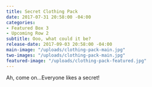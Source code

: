 ```yaml
---
title: Secret Clothing Pack
date: 2017-07-31 20:58:00 -04:00
categories:
- Featured Box 3
- Upcoming Row 2
subtitle: Ooo, what could it be?
release-date: 2017-09-03 20:58:00 -04:00
main-image: "/uploads/clothing-pack-main.jpg"
two-images: "/uploads/clothing-pack-main.jpg"
featured-image: "/uploads/clothing-pack-featured.jpg"
---
```


Ah, come on...Everyone likes a secret!